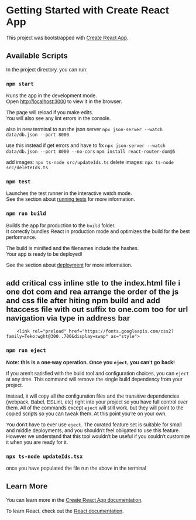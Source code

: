 # Getting Started with Create React App

This project was bootstrapped with [Create React App](https://github.com/facebook/create-react-app).

## Available Scripts

In the project directory, you can run:

### `npm start`

Runs the app in the development mode.\
Open [http://localhost:3000](http://localhost:3000) to view it in the browser.

The page will reload if you make edits.\
You will also see any lint errors in the console.

also in new terminal to run the json server `npx json-server --watch data/db.json --port 8000`

use this instead if get errors and have to fix `npx json-server --watch data/db.json --port 8000 --no-cors`
`npm install react-router-dom@5`

add images: `npx ts-node src/updateIds.ts`
delete images: `npx ts-node src/deleteIds.ts`

### `npm test`

Launches the test runner in the interactive watch mode.\
See the section about [running tests](https://facebook.github.io/create-react-app/docs/running-tests) for more information.

### `npm run build`

Builds the app for production to the `build` folder.\
It correctly bundles React in production mode and optimizes the build for the best performance.

The build is minified and the filenames include the hashes.\
Your app is ready to be deployed!

See the section about [deployment](https://facebook.github.io/create-react-app/docs/deployment) for more information.

## add critical css inline stle to the index.html file i one dot com and rea arrange the order of the js and css file after hiting npm build and add htaccess file with out suffix to one.com too for url navigation via type in address bar

 <meta name="description" content="Experienced visual communication consultant specializing in digital project management, creative implementation, and consulting. Expertise in event videography, product and portrait photography, branding and graphic design, and art direction. Also offers web development services, including frontend projects and digital transformation." />

   <style>
      /* Critical CSS here */
      body {
        font-family: 'Teko', sans-serif;
      }
    </style>
        <link rel="preload" href="https://fonts.googleapis.com/css2?family=Teko:wght@300..700&display=swap" as="style">
<link rel="stylesheet" href="https://fonts.googleapis.com/css2?family=Teko:wght@300..700&display=swap">
     <link href="/static/css/main.c2ec3e11.css" rel="stylesheet">
  <script defer="defer" src="/static/js/main.0e28294b.js"></script>

### `npm run eject`

**Note: this is a one-way operation. Once you `eject`, you can’t go back!**

If you aren’t satisfied with the build tool and configuration choices, you can `eject` at any time. This command will remove the single build dependency from your project.

Instead, it will copy all the configuration files and the transitive dependencies (webpack, Babel, ESLint, etc) right into your project so you have full control over them. All of the commands except `eject` will still work, but they will point to the copied scripts so you can tweak them. At this point you’re on your own.

You don’t have to ever use `eject`. The curated feature set is suitable for small and middle deployments, and you shouldn’t feel obligated to use this feature. However we understand that this tool wouldn’t be useful if you couldn’t customize it when you are ready for it.

### `npx ts-node updateIds.tsx` 

once you have populated the file run the above in the terminal
## Learn More

You can learn more in the [Create React App documentation](https://facebook.github.io/create-react-app/docs/getting-started).

To learn React, check out the [React documentation](https://reactjs.org/).



